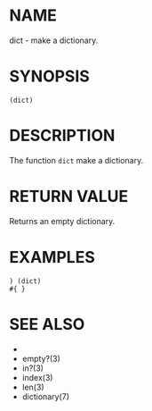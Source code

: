 # NAME
dict - make a dictionary.

# SYNOPSIS

    (dict)

# DESCRIPTION
The function `dict` make a dictionary.

# RETURN VALUE
Returns an empty dictionary.

# EXAMPLES

    ) (dict)
    #{ }

# SEE ALSO
- [](3)
- empty?(3)
- in?(3)
- index(3)
- len(3)
- dictionary(7)
